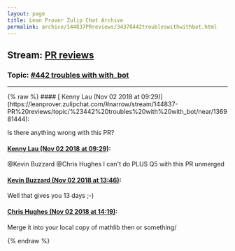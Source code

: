 ```yaml
---
layout: page
title: Lean Prover Zulip Chat Archive 
permalink: archive/144837PRreviews/34378442troubleswithwithbot.html
---
```


## Stream: [PR reviews](https://leanprover-community.github.io/archive/144837PRreviews/index.html)
### Topic: [#442 troubles with with_bot](https://leanprover-community.github.io/archive/144837PRreviews/34378442troubleswithwithbot.html)

---

<base href="https://leanprover.zulipchat.com">
{% raw %}
#### [ Kenny Lau (Nov 02 2018 at 09:29)](https://leanprover.zulipchat.com/#narrow/stream/144837-PR%20reviews/topic/%23442%20troubles%20with%20with_bot/near/136981444):
<p>Is there anything wrong with this PR?</p>

#### [ Kenny Lau (Nov 02 2018 at 09:29)](https://leanprover.zulipchat.com/#narrow/stream/144837-PR%20reviews/topic/%23442%20troubles%20with%20with_bot/near/136981465):
<p><span class="user-mention" data-user-id="110038">@Kevin Buzzard</span> <span class="user-mention" data-user-id="110044">@Chris Hughes</span> I can't do PLUS Q5 with this PR unmerged</p>

#### [ Kevin Buzzard (Nov 02 2018 at 13:46)](https://leanprover.zulipchat.com/#narrow/stream/144837-PR%20reviews/topic/%23442%20troubles%20with%20with_bot/near/137011200):
<p>Well that gives you 13 days ;-)</p>

#### [ Chris Hughes (Nov 02 2018 at 14:19)](https://leanprover.zulipchat.com/#narrow/stream/144837-PR%20reviews/topic/%23442%20troubles%20with%20with_bot/near/137019149):
<p>Merge it into your local copy of mathlib then or something/</p>


{% endraw %}
